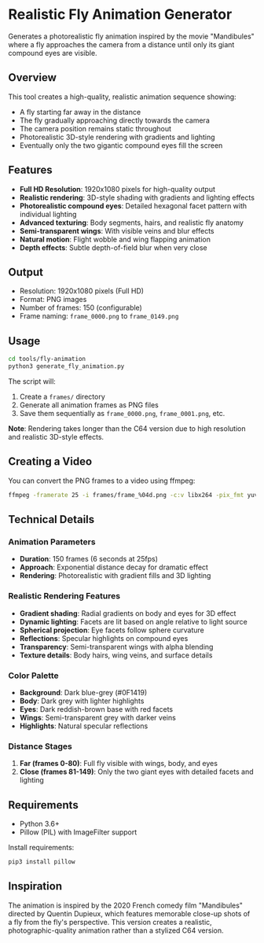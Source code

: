 # Realistic Fly Animation Generator

Generates a photorealistic fly animation inspired by the movie "Mandibules" where a fly approaches the camera from a distance until only its giant compound eyes are visible.

## Overview

This tool creates a high-quality, realistic animation sequence showing:
- A fly starting far away in the distance
- The fly gradually approaching directly towards the camera
- The camera position remains static throughout
- Photorealistic 3D-style rendering with gradients and lighting
- Eventually only the two gigantic compound eyes fill the screen

## Features

- **Full HD Resolution**: 1920x1080 pixels for high-quality output
- **Realistic rendering**: 3D-style shading with gradients and lighting effects
- **Photorealistic compound eyes**: Detailed hexagonal facet pattern with individual lighting
- **Advanced texturing**: Body segments, hairs, and realistic fly anatomy
- **Semi-transparent wings**: With visible veins and blur effects
- **Natural motion**: Flight wobble and wing flapping animation
- **Depth effects**: Subtle depth-of-field blur when very close

## Output

- Resolution: 1920x1080 pixels (Full HD)
- Format: PNG images
- Number of frames: 150 (configurable)
- Frame naming: `frame_0000.png` to `frame_0149.png`

## Usage

```bash
cd tools/fly-animation
python3 generate_fly_animation.py
```

The script will:
1. Create a `frames/` directory
2. Generate all animation frames as PNG files
3. Save them sequentially as `frame_0000.png`, `frame_0001.png`, etc.

**Note**: Rendering takes longer than the C64 version due to high resolution and realistic 3D-style effects.

## Creating a Video

You can convert the PNG frames to a video using ffmpeg:

```bash
ffmpeg -framerate 25 -i frames/frame_%04d.png -c:v libx264 -pix_fmt yuv420p fly_animation_hd.mp4
```

## Technical Details

### Animation Parameters

- **Duration**: 150 frames (6 seconds at 25fps)
- **Approach**: Exponential distance decay for dramatic effect
- **Rendering**: Photorealistic with gradient fills and 3D lighting

### Realistic Rendering Features

- **Gradient shading**: Radial gradients on body and eyes for 3D effect
- **Dynamic lighting**: Facets are lit based on angle relative to light source
- **Spherical projection**: Eye facets follow sphere curvature
- **Reflections**: Specular highlights on compound eyes
- **Transparency**: Semi-transparent wings with alpha blending
- **Texture details**: Body hairs, wing veins, and surface details

### Color Palette

- **Background**: Dark blue-grey (#0F1419)
- **Body**: Dark grey with lighter highlights
- **Eyes**: Dark reddish-brown base with red facets
- **Wings**: Semi-transparent grey with darker veins
- **Highlights**: Natural specular reflections

### Distance Stages

1. **Far (frames 0-80)**: Full fly visible with wings, body, and eyes
2. **Close (frames 81-149)**: Only the two giant eyes with detailed facets and lighting

## Requirements

- Python 3.6+
- Pillow (PIL) with ImageFilter support

Install requirements:
```bash
pip3 install pillow
```

## Inspiration

The animation is inspired by the 2020 French comedy film "Mandibules" directed by Quentin Dupieux, which features memorable close-up shots of a fly from the fly's perspective. This version creates a realistic, photographic-quality animation rather than a stylized C64 version.
